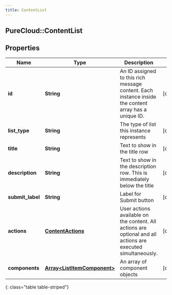 ```yaml
---
title: ContentList
---
```

## PureCloud::ContentList

## Properties

|Name | Type | Description | Notes|
|------------ | ------------- | ------------- | -------------|
| **id** | **String** | An ID assigned to this rich message content. Each instance inside the content array has a unique ID. | [optional] |
| **list_type** | **String** | The type of list this instance represents | [optional] |
| **title** | **String** | Text to show in the title row | [optional] |
| **description** | **String** | Text to show in the description row. This is immediately below the title | [optional] |
| **submit_label** | **String** | Label for Submit button | [optional] |
| **actions** | [**ContentActions**](ContentActions.html) | User actions available on the content. All actions are optional and all actions are executed simultaneously. | [optional] |
| **components** | [**Array&lt;ListItemComponent&gt;**](ListItemComponent.html) | An array of component objects | [optional] |
{: class="table table-striped"}


